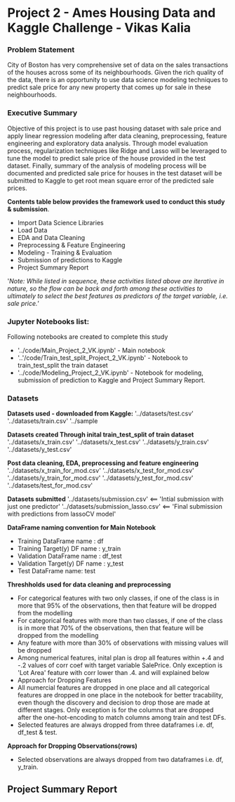 # Project 2 - Ames Housing Data and Kaggle Challenge - Vikas Kalia

### Problem Statement
City of Boston has very comprehensive set of data on the sales transactions of the houses across some of its neighbourhoods. Given the rich quality of the data, there is an opportunity to use data science modeling techniques to predict sale price for any new property that comes up for sale in these neighbourhoods.
### Executive Summary
Objective of this project is to use past housing dataset with sale price and apply linear regression modeling after data cleaning, preprocessing, feature engineering and exploratory data analysis. Through model evaluation process, regularization techniques like Ridge and Lasso will be leveraged to tune the model to predict sale price of the house provided in the test dataset. Finally, summary of the analysis of modeling process will be documented and predicted sale price for houses in the test dataset will be submitted to Kaggle to get root mean square error of the predicted sale prices.

**Contents table below provides the framework used to conduct this study & submission**.
- Import Data Science Libraries
- Load Data
- EDA and Data Cleaning
- Preprocessing & Feature Engineering
- Modeling - Training & Evaluation
- Submission of predictions to Kaggle
- Project Summary Report

'*Note: While listed in sequence, these activities listed above are iterative in nature, so the flow can be back and forth among these activities to ultimately to select the best features as predictors of the target variable, i.e. sale price.'*

### Jupyter Notebooks list:

Following notebooks are created to complete this study
- '../code/Main_Project_2_VK.ipynb' - Main notebook
- '..'/code/Train_test_split_Project_2_VK.ipynb' - Notebook to train_test_split the train dataset
- '../code/Modeling_Project_2_VK.ipynb' - Notebook for modeling, submission of prediction to Kaggle and Project Summary Report.

### Datasets
**Datasets used - downloaded from Kaggle:**
'../datasets/test.csv'
'../datasets/train.csv'
'../sample

**Datasets created Through inital train_test_split of train dataset**
'../datasets/x_train.csv'
'../datasets/x_test.csv'
'../datasets/y_train.csv'
'../datasets/y_test.csv'

**Post data cleaning, EDA, preprocessing and feature engineering**
'../datasets/x_train_for_mod.csv'
'../datasets/x_test_for_mod.csv'
'../datasets/y_train_for_mod.csv'
'../datasets/y_test_for_mod.csv'
'../datasets/test_for_mod.csv'

**Datasets submitted**
'../datasets/submission.csv' <== 'Intial submission with just one predictor'
'../datasets/submission_lasso.csv' <== 'Final submission with predictions from lassoCV model'

**DataFrame naming convention for Main Notebook**
- Training DataFrame name : df
- Training Target(y) DF name : y_train
- Validation DataFrame name : df_test
- Validation Target(y) DF name : y_test
- Test DataFrame name: test

**Threshholds used for data cleaning and preprocessing**
- For categorical features with two only classes, if one of the class is in more that 95% of the observations, then that feature will be dropped from the modelling
- For categorical features with more than two classes, if one of the class is in more that 70% of the observations, then that feature will be dropped from the modelling
- Any feature with more than 30% of observations with missing values will be dropped
- Among numerical features, inital plan is drop all features within +.4 and -.2 values of corr coef with target variable SalePrice. Only exception is 'Lot Area' feature with corr lower than .4. and will explained below
- Approach for Dropping Features
- All numercial features are dropped in one place and all categorical features are dropped in one place in the notebook for better tracability, even though the discovery and decision to drop those are made at different stages. Only exception is for the columns that are dropped after the one-hot-encoding to match columns among train and test DFs.
- Selected features are always dropped from three dataframes i.e. df, df_test & test.

**Approach for Dropping Observations(rows)**
- Selected observations are always dropped from two dataframes i.e. df, y_train.

## Project Summary Report
